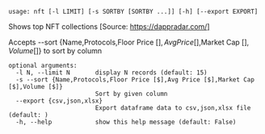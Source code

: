 ```
usage: nft [-l LIMIT] [-s SORTBY [SORTBY ...]] [-h] [--export EXPORT]
```

Shows top NFT collections [Source: https://dappradar.com/]

Accepts --sort {Name,Protocols,Floor Price [$],Avg Price [$],Market Cap [$],Volume [$]} to sort by column

```
optional arguments:
  -l N, --limit N       display N records (default: 15)
  -s --sort {Name,Protocols,Floor Price [$],Avg Price [$],Market Cap [$],Volume [$]}
                        Sort by given column
  --export {csv,json,xlsx}
                        Export dataframe data to csv,json,xlsx file (default: )
  -h, --help            show this help message (default: False)
```
